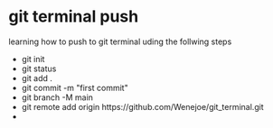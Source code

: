 <h1>git terminal push</h1>
<p>learning how to push to git terminal uding the follwing steps</p>
<ul>
    <li>git init</li>
    <li>git status</li>
    <li>git add .</li>
<li>git commit -m "first commit"</li>
<li>git branch -M main</li>
<li>
git remote add origin https://github.com/Wenejoe/git_terminal.git
</l1>
<li></li>
</ul>
